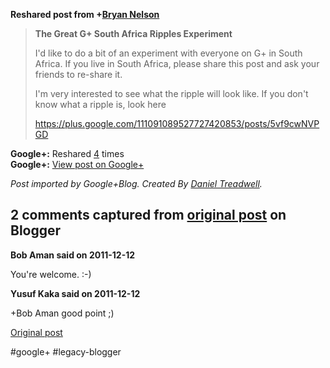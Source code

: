 <!--
date: '2011-12-12'
published: true
slug: 2011-12-great-g-south-africa-ripples-experiment
time_to_read: 5
title: The Great G+ South Africa Ripples Experiment
-->

  
  
**Reshared post from +[Bryan Nelson](https://plus.google.com/104183965153478971580)**  
> **The Great G+ South Africa Ripples Experiment**  
>   
> I'd like to do a bit of an experiment with everyone on G+ in South Africa. If you live in South Africa, please share this post and ask your friends to re-share it.   
>   
> I'm very interested to see what the ripple will look like. If you don't know what a ripple is, look here   
>   
> <https://plus.google.com/111091089527727420853/posts/5vf9cwNVPGD>

**Google+:** Reshared [4](https://plus.google.com/103392016560023386646/posts/ag6DS5xZCuK) times  
 **Google+:** [View post on Google+](https://plus.google.com/103392016560023386646/posts/ag6DS5xZCuK)

  
  
*Post imported by Google+Blog. Created By [Daniel Treadwell](http://minimali.se/).*



## 2 comments captured from [original post](https://ysfk.blogspot.com/2011/12/great-g-south-africa-ripples-experiment.html) on Blogger

**Bob Aman said on 2011-12-12**

You're welcome. :-)

**Yusuf Kaka said on 2011-12-12**

+Bob Aman good point ;)



[Original post](https://ysfk.blogspot.com/2011/12/great-g-south-africa-ripples-experiment.html)

#google+ #legacy-blogger 
